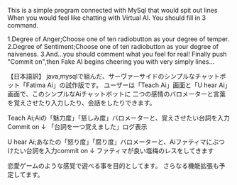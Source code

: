 This is a simple program connected with MySql that would spit out lines
When you would feel like chatting with Virtual AI.
You should fill in 3 command.

1.Degree of Anger;Choose one of ten radiobutton as your degree of temper. 
2.Degree of Sentiment;Choose one of ten radiobutton as your degree of naiveness. 
3.And...you should comment what you feel for real!
Finally push "Commit on",then Fake AI begins cheering you with very simply lines...

【日本語訳】
java,mysqlで組んだ、サーヴァーサイドのシンプルなチャットボット「Fatima Ai」の試作版です。
ユーザーは「Teach Ai」画面と「U hear Ai」画面で、このシンプルなAiチャットボットに
二つの感情のバロメーターと言葉を覚えさせたり入力したり、会話をしたりできます。

Teach Ai;Aiの「魅力度」「慈しみ度」バロメーターと、覚えさせたい台詞を入力Commit on
↓
「台詞を一つ覚えました」ログ表示

U hear Ai;あなたの「怒り度」「腐り度」バロメーターと、Aiファティマにぶつけたい台詞を入力commit on
↓
ファティマが良い塩梅のレスをしてきます

恋愛ゲームのような感覚で遊べる事を目的としてます。
さらなる機能拡張も予定してます。
